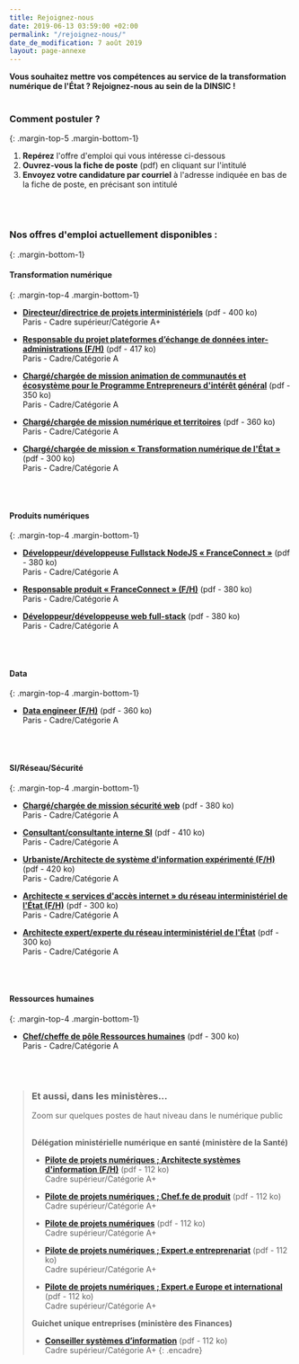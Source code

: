 ```yaml
---
title: Rejoignez-nous
date: 2019-06-13 03:59:00 +02:00
permalink: "/rejoignez-nous/"
date_de_modification: 7 août 2019
layout: page-annexe
---
```


**Vous souhaitez mettre vos compétences au service de la transformation numérique de l'État ? Rejoignez-nous au sein de la DINSIC !**
<br>
<br>

### Comment postuler ?
{: .margin-top-5 .margin-bottom-1} 
1. **Repérez** l'offre d'emploi qui vous intéresse ci-dessous
2. **Ouvrez-vous la fiche de poste** (pdf) en cliquant sur l'intitulé
3. **Envoyez votre candidature par courriel** à l'adresse indiquée en bas de la fiche de poste, en précisant son intitulé
<br>
<br>

### Nos offres d'emploi actuellement disponibles :
{: .margin-bottom-1} 

#### **Transformation numérique**
{: .margin-top-4 .margin-bottom-1} 
* [**Directeur/directrice de projets interministériels**](https://place-ep-recrute.talent-soft.com/Handlers/download.ashx?filetype=1032&fileguid=ff650cab-c7d8-457d-aeb0-db83ed3edb63&offerid=229025 "Directeur/directrice de projets interministériels - Télécharger le pdf") (pdf - 400 ko)
<br>Paris - Cadre supérieur/Catégorie A+

* [**Responsable du projet plateformes d’échange de données inter-administrations (F/H)**](https://place-ep-recrute.talent-soft.com/Handlers/download.ashx?filetype=1032&fileguid=9097f70f-1b1c-48a1-94f0-a7066529d973&offerid=234234 "Responsable du projet plateformes d’échange de données inter-administrations (F/H) - Télécharger le pdf") (pdf - 417 ko)
<br> Paris - Cadre/Catégorie A

* [**Chargé/chargée de mission animation de communautés et écosystème pour le Programme Entrepreneurs d'intérêt général**](https://place-ep-recrute.talent-soft.com/Handlers/download.ashx?filetype=1032&fileguid=dc7ddd2b-0d4a-4fcd-a98c-79633c4340da&offerid=229032 "Chargé/chargée de mission animation de communautés et écosystème pour le Programme Entrepreneurs d'intérêt général - Télécharger le pdf") (pdf - 350 ko)
<br>Paris - Cadre/Catégorie A

* [**Chargé/chargée de mission numérique et territoires**](https://place-ep-recrute.talent-soft.com/Handlers/download.ashx?filetype=1032&fileguid=aadb5631-f300-4a0a-9d2d-752b6f05fe12&offerid=211009 "Chargé/chargée de mission numérique et territoires - Télécharger le pdf") (pdf - 360 ko)
<br>Paris - Cadre/Catégorie A

* [**Chargé/chargée de mission « Transformation numérique de l'État »**](https://place-ep-recrute.talent-soft.com/Handlers/download.ashx?filetype=1032&fileguid=269997df-7279-4259-96ad-92a71c4124f7&offerid=198613 "Chargé/chargée de mission « Transformation numérique de l'État » - Télécharger le pdf") (pdf - 300 ko)
<br>Paris - Cadre/Catégorie A
<br>
<br>

#### **Produits numériques**
{: .margin-top-4 .margin-bottom-1} 
* [**Développeur/développeuse Fullstack NodeJS « FranceConnect »**](https://place-ep-recrute.talent-soft.com/Handlers/download.ashx?filetype=1032&fileguid=297b040f-0380-4ab5-807a-ba9965c731e2&offerid=180298 "Développeur/développeuse Fullstack NodeJS FranceConnect - Télécharger le pdf") (pdf - 380 ko)
<br> Paris - Cadre/Catégorie A

* [**Responsable produit « FranceConnect » (F/H)**](https://place-ep-recrute.talent-soft.com/Handlers/download.ashx?filetype=1032&fileguid=12f9bab9-55d4-429e-b14c-b1625eaa122b&offerid=236696 "Responsable produit FranceConnect - Télécharger le pdf") (pdf - 380 ko)
<br> Paris - Cadre/Catégorie A

* [**Développeur/développeuse web full-stack**](https://place-ep-recrute.talent-soft.com/Handlers/download.ashx?filetype=1032&fileguid=348923f4-d86c-4ff2-a9c7-a6a9b254882e&offerid=223798 "Développeur/développeuse web full stack -  Télécharger le pdf") (pdf - 380 ko)
<br> Paris - Cadre/Catégorie A
<br>
<br>

#### **Data**
{: .margin-top-4 .margin-bottom-1} 
* [**Data engineer (F/H)**](https://place-ep-recrute.talent-soft.com/Handlers/download.ashx?filetype=1032&fileguid=46301f48-9a81-4663-9504-2f975ed8da4b&offerid=229005 "Data engineer (F/H)
 – Télécharger le pdf") (pdf - 360 ko)
<br>Paris - Cadre/Catégorie A
<br>
<br>

#### **SI/Réseau/Sécurité**
{: .margin-top-4 .margin-bottom-1} 
* [**Chargé/chargée de mission sécurité web**](https://place-ep-recrute.talent-soft.com/Handlers/download.ashx?filetype=1032&fileguid=bcda4fbf-aa82-443d-808f-23fa0377e407&offerid=235665 "Chargé/chargée de mission sécurité web - Télécharger le pdf") (pdf - 380 ko)
<br>Paris - Cadre/Catégorie A

* [**Consultant/consultante interne SI**](https://place-ep-recrute.talent-soft.com/Handlers/download.ashx?filetype=1032&fileguid=75f30312-8f0a-4fb3-975f-0035e0d5dcff&offerid=229037 "Consultant/consultante interne SI - Télécharger le pdf") (pdf - 410 ko)
<br>Paris - Cadre/Catégorie A

* [**Urbaniste/Architecte de système d'information expérimenté (F/H)**](https://place-ep-recrute.talent-soft.com/Handlers/download.ashx?filetype=1032&fileguid=77064479-1563-437d-82db-fa6c4a4360cf&offerid=223810 "Urbaniste/Architecte de système d'information expérimenté (F/H)
 – Télécharger le pdf") (pdf - 420 ko)
<br>Paris - Cadre/Catégorie A

* [**Architecte « services d'accès internet » du réseau interministériel de l'État (F/H)**](https://place-ep-recrute.talent-soft.com/Handlers/download.ashx?filetype=1032&fileguid=512a28a3-5745-40f4-ad35-8665c6f1936c&offerid=243187 "Architecte service d'accès internet du réseau interministériel de l'État - Télécharger le pdf")
(pdf - 300 ko)
<br>Paris - Cadre/Catégorie A

* [**Architecte expert/experte du réseau interministériel de l'État**](https://place-ep-recrute.talent-soft.com/Handlers/download.ashx?filetype=1032&fileguid=b8df9b54-955a-4db6-9be2-c1276ecbcd01&offerid=243191 "Architecte expert/experte du réseau interministériel de l'État - Télécharger le pdf") (pdf - 300 ko)
<br>Paris - Cadre/Catégorie A
<br>
<br>

#### **Ressources humaines**
{: .margin-top-4 .margin-bottom-1} 
* [**Chef/cheffe de pôle Ressources humaines**]( https://place-ep-recrute.talent-soft.com/Handlers/download.ashx?filetype=1032&fileguid=6dd6903a-3abb-4be6-a2dc-412fd8a3a117&offerid=196876 "Chef/cheffe de pôle Ressources humaines - Télécharger le pdf") (pdf - 300 ko)
<br>Paris - Cadre/Catégorie A
<br>
<br>

> ### Et aussi, dans les ministères… 
> Zoom sur quelques postes de haut niveau dans le numérique public
> <br>
> <br>
> 
> **Délégation ministérielle numérique en santé (ministère de la Santé)**
> * [**Pilote de projets numériques ; Architecte systèmes d'information (F/H)**](https://place-ep-recrute.talent-soft.com/Handlers/download.ashx?filetype=1032&fileguid=38f05c96-f251-4c99-8e73-be79f4b724fc&offerid=232300 "Pilote de projets, architecte systèmes d'information F/H - Télécharger le pdf") (pdf - 112 ko) 
> <br>Cadre supérieur/Catégorie A+
> 
> * [**Pilote de projets numériques ; Chef.fe de produit**](https://place-ep-recrute.talent-soft.com/Handlers/download.ashx?filetype=1032&fileguid=70df8c27-cac2-4a11-b380-08db884defa0&offerid=232304 "Pilote de projets numériques, chef.fe de produit - Télécharger le pdf") (pdf - 112 ko)
> <br>Cadre supérieur/Catégorie A+
> 
> * [**Pilote de projets numériques**](https://place-ep-recrute.talent-soft.com/Handlers/download.ashx?filetype=1032&fileguid=ed11590e-e271-4b6e-9224-5cedff3c5dae&offerid=232308 "Pilote de projets numériques - Télécharger le pdf") (pdf - 112 ko) 
> <br>Cadre supérieur/Catégorie A+
> 
> * [**Pilote de projets numériques ; Expert.e entreprenariat**](https://place-ep-recrute.talent-soft.com/Handlers/download.ashx?filetype=1032&fileguid=1f74c666-2ddc-4b7d-ba51-d0a0750a39bb&offerid=232313 "Pilote de projets numériques, expert.e entreprenariat - Télécharger le pdf") (pdf - 112 ko)
> <br>Cadre supérieur/Catégorie A+
> 
> * [**Pilote de projets numériques ; Expert.e Europe et international**](https://place-ep-recrute.talent-soft.com/Handlers/download.ashx?filetype=1032&fileguid=32a223e7-f86f-4f45-a81d-02cfeedc53ac&offerid=232322 "Pilote de projets numériques, expert.e Europe et international - Télécharger le pdf") (pdf - 112 ko)
> <br>Cadre supérieur/Catégorie A+
> 
> **Guichet unique entreprises (ministère des Finances)**
> * [**Conseiller systèmes d’information**](https://place-ep-recrute.talent-soft.com/Handlers/download.ashx?filetype=1032&fileguid=fca027e7-6507-4401-925f-6f62a901973b&offerid=244292 "Conseiller systèmes d’information - Télécharger le pdf") (pdf - 112 ko) 
> <br>Cadre supérieur/Catégorie A+
{: .encadre}

